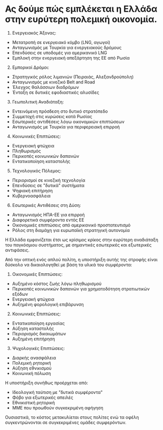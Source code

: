 # Ας δούμε πώς εμπλέκεται η Ελλάδα στην ευρύτερη πολεμική οικονομία.

1. Ενεργειακός Άξονας:
- Μετατροπή σε ενεργειακό κόμβο (LNG, αγωγοί)
- Ανταγωνισμός με Τουρκία για ενεργειακούς δρόμους
- Επενδύσεις σε υποδομές για αμερικανικό LNG
- Εμπλοκή στην ενεργειακή απεξάρτηση της ΕΕ από Ρωσία

2. Εμπορικοί Δρόμοι:
- Στρατηγικός ρόλος λιμανιών (Πειραιάς, Αλεξανδρούπολη)
- Ανταγωνισμός με κινεζικό Belt and Road
- Έλεγχος θαλάσσιων διαδρόμων
- Ένταξη σε δυτικές εφοδιαστικές αλυσίδες

3. Γεωπολιτική Αναδιάταξη:
- Εντεινόμενη πρόσδεση στο δυτικό στρατόπεδο
- Συμμετοχή στις κυρώσεις κατά Ρωσίας
- Εσωτερικές αντιθέσεις λόγω οικονομικών επιπτώσεων
- Ανταγωνισμός με Τουρκία για περιφερειακή επιρροή

4. Κοινωνικές Επιπτώσεις:
- Ενεργειακή φτώχεια
- Πληθωρισμός
- Περικοπές κοινωνικών δαπανών
- Εντατικοποίηση καταστολής

5. Τεχνολογικός Πόλεμος:
- Περιορισμοί σε κινεζική τεχνολογία
- Επενδύσεις σε "δυτικά" συστήματα
- Ψηφιακή επιτήρηση
- Κυβερνοασφάλεια

6. Εσωτερικές Αντιθέσεις στη Δύση:
- Ανταγωνισμός ΗΠΑ-ΕΕ για επιρροή
- Διαφορετικά συμφέροντα εντός ΕΕ
- Οικονομικές επιπτώσεις από αμερικανικό προστατευτισμό
- Ρόλος στη διαμάχη για ευρωπαϊκή στρατηγική αυτονομία

Η Ελλάδα εμφανίζεται έτσι ως κρίσιμος κρίκος στην ευρύτερη αναδιάταξη του
παγκόσμιου συστήματος, με σημαντικές εσωτερικές και εξωτερικές αντιφάσεις.

Από την οπτική ενός απλού πολίτη, η υποστήριξη αυτής της στροφής είναι δύσκολο
να δικαιολογηθεί με βάση τα υλικά του συμφέροντα:

1. Οικονομικές Επιπτώσεις:
- Αυξημένο κόστος ζωής λόγω πληθωρισμού
- Περικοπές κοινωνικών δαπανών για χρηματοδότηση στρατιωτικών εξόδων
- Ενεργειακή φτώχεια
- Αυξημένη φορολογική επιβάρυνση

2. Κοινωνικές Επιπτώσεις:
- Εντατικοποίηση εργασίας
- Αύξηση καταστολής
- Περιορισμός δικαιωμάτων
- Αυξημένη επιτήρηση

3. Ψυχολογικές Επιπτώσεις:
- Διαρκής ανασφάλεια
- Πολεμική ρητορική
- Αύξηση εθνικισμού
- Κοινωνική πόλωση

Η υποστήριξη συνήθως προέρχεται από:
- Ιδεολογική ταύτιση με "δυτικά συμφέροντα"
- Φόβο για εξωτερικές απειλές
- Εθνικιστική ρητορική
- ΜΜΕ που προωθούν συγκεκριμένη αφήγηση

Ουσιαστικά, το κόστος μετακυλίεται στους πολίτες ενώ τα οφέλη συγκεντρώνονται σε
συγκεκριμένες ομάδες συμφερόντων.
